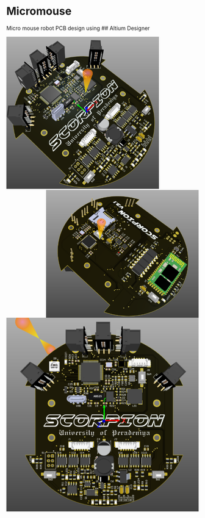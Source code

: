 # Micromouse
Micro mouse robot PCB design using ## Altium Designer

<img src="./Documents/1.PNG" width="400"/> <img align="right" img src="./Documents/2.PNG" width="400"/>

<center>
<img src="./Documents/3.PNG" alt="Drawing"/>
</center>
